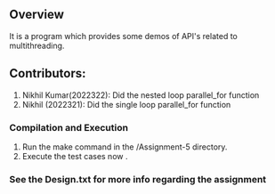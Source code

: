 ## Overview
It is a program which provides some demos of API's related to multithreading.

## Contributors:
1. Nikhil Kumar(2022322): Did the nested loop parallel_for function
2. Nikhil (2022321): Did the single loop parallel_for function


### Compilation and Execution
1. Run the make command in the /Assignment-5 directory.
2. Execute the test cases now . 

### See the Design.txt for more info regarding the assignment